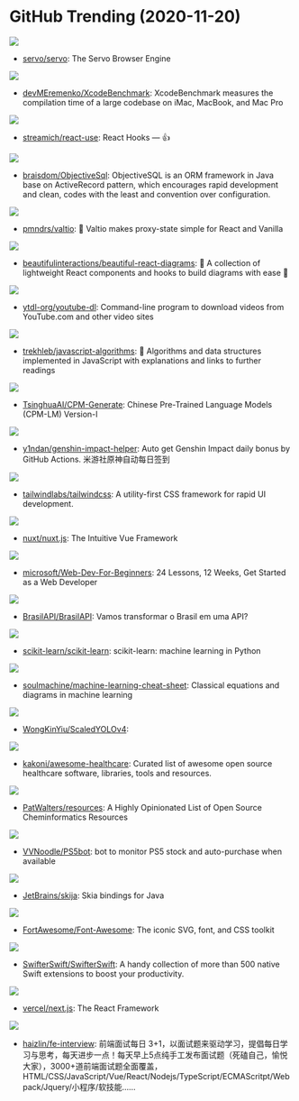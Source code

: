 # GitHub Trending (2020-11-20)

![](https://img.shields.io/badge/Rust-New%20145-green?style=flat-square&logo=appveyor)
- [servo/servo](https://github.com/servo/servo): The Servo Browser Engine

![](https://img.shields.io/badge/Swift-New%2060-green?style=flat-square&logo=appveyor)
- [devMEremenko/XcodeBenchmark](https://github.com/devMEremenko/XcodeBenchmark): XcodeBenchmark measures the compilation time of a large codebase on iMac, MacBook, and Mac Pro

![](https://img.shields.io/badge/TypeScript-New%20227-green?style=flat-square&logo=appveyor)
- [streamich/react-use](https://github.com/streamich/react-use): React Hooks — 👍

![](https://img.shields.io/badge/Java-New%20129-green?style=flat-square&logo=appveyor)
- [braisdom/ObjectiveSql](https://github.com/braisdom/ObjectiveSql): ObjectiveSQL is an ORM framework in Java base on ActiveRecord pattern, which encourages rapid development and clean, codes with the least and convention over configuration.

![](https://img.shields.io/badge/TypeScript-New%20211-green?style=flat-square&logo=appveyor)
- [pmndrs/valtio](https://github.com/pmndrs/valtio): 💊 Valtio makes proxy-state simple for React and Vanilla

![](https://img.shields.io/badge/JavaScript-New%20386-green?style=flat-square&logo=appveyor)
- [beautifulinteractions/beautiful-react-diagrams](https://github.com/beautifulinteractions/beautiful-react-diagrams): 💎 A collection of lightweight React components and hooks to build diagrams with ease 💎

![](https://img.shields.io/badge/Python-New%201-green?style=flat-square&logo=appveyor)
- [ytdl-org/youtube-dl](https://github.com/ytdl-org/youtube-dl): Command-line program to download videos from YouTube.com and other video sites

![](https://img.shields.io/badge/JavaScript-New%20307-green?style=flat-square&logo=appveyor)
- [trekhleb/javascript-algorithms](https://github.com/trekhleb/javascript-algorithms): 📝 Algorithms and data structures implemented in JavaScript with explanations and links to further readings

![](https://img.shields.io/badge/Python-New%20101-green?style=flat-square&logo=appveyor)
- [TsinghuaAI/CPM-Generate](https://github.com/TsinghuaAI/CPM-Generate): Chinese Pre-Trained Language Models (CPM-LM) Version-I

![](https://img.shields.io/badge/Python-New%2049-green?style=flat-square&logo=appveyor)
- [y1ndan/genshin-impact-helper](https://github.com/y1ndan/genshin-impact-helper): Auto get Genshin Impact daily bonus by GitHub Actions. 米游社原神自动每日签到

![](https://img.shields.io/badge/CSS-New%20429-green?style=flat-square&logo=appveyor)
- [tailwindlabs/tailwindcss](https://github.com/tailwindlabs/tailwindcss): A utility-first CSS framework for rapid UI development.

![](https://img.shields.io/badge/JavaScript-New%20118-green?style=flat-square&logo=appveyor)
- [nuxt/nuxt.js](https://github.com/nuxt/nuxt.js): The Intuitive Vue Framework

![](https://img.shields.io/badge/JavaScript-New%20615-green?style=flat-square&logo=appveyor)
- [microsoft/Web-Dev-For-Beginners](https://github.com/microsoft/Web-Dev-For-Beginners): 24 Lessons, 12 Weeks, Get Started as a Web Developer

![](https://img.shields.io/badge/JavaScript-New%20125-green?style=flat-square&logo=appveyor)
- [BrasilAPI/BrasilAPI](https://github.com/BrasilAPI/BrasilAPI): Vamos transformar o Brasil em uma API?

![](https://img.shields.io/badge/Python-New%2078-green?style=flat-square&logo=appveyor)
- [scikit-learn/scikit-learn](https://github.com/scikit-learn/scikit-learn): scikit-learn: machine learning in Python

![](https://img.shields.io/badge/TeX-New%20246-green?style=flat-square&logo=appveyor)
- [soulmachine/machine-learning-cheat-sheet](https://github.com/soulmachine/machine-learning-cheat-sheet): Classical equations and diagrams in machine learning

![](https://img.shields.io/badge/none-New%2098-green?style=flat-square&logo=appveyor)
- [WongKinYiu/ScaledYOLOv4](https://github.com/WongKinYiu/ScaledYOLOv4): 

![](https://img.shields.io/badge/none-New%20168-green?style=flat-square&logo=appveyor)
- [kakoni/awesome-healthcare](https://github.com/kakoni/awesome-healthcare): Curated list of awesome open source healthcare software, libraries, tools and resources.

![](https://img.shields.io/badge/none-New%2016-green?style=flat-square&logo=appveyor)
- [PatWalters/resources](https://github.com/PatWalters/resources): A Highly Opinionated List of Open Source Cheminformatics Resources

![](https://img.shields.io/badge/TypeScript-New%2024-green?style=flat-square&logo=appveyor)
- [VVNoodle/PS5bot](https://github.com/VVNoodle/PS5bot): bot to monitor PS5 stock and auto-purchase when available

![](https://img.shields.io/badge/Java-New%20230-green?style=flat-square&logo=appveyor)
- [JetBrains/skija](https://github.com/JetBrains/skija): Skia bindings for Java

![](https://img.shields.io/badge/JavaScript-New%2067-green?style=flat-square&logo=appveyor)
- [FortAwesome/Font-Awesome](https://github.com/FortAwesome/Font-Awesome): The iconic SVG, font, and CSS toolkit

![](https://img.shields.io/badge/Swift-New%2070-green?style=flat-square&logo=appveyor)
- [SwifterSwift/SwifterSwift](https://github.com/SwifterSwift/SwifterSwift): A handy collection of more than 500 native Swift extensions to boost your productivity.

![](https://img.shields.io/badge/JavaScript-New%20149-green?style=flat-square&logo=appveyor)
- [vercel/next.js](https://github.com/vercel/next.js): The React Framework

![](https://img.shields.io/badge/JavaScript-New%20175-green?style=flat-square&logo=appveyor)
- [haizlin/fe-interview](https://github.com/haizlin/fe-interview): 前端面试每日 3+1，以面试题来驱动学习，提倡每日学习与思考，每天进步一点！每天早上5点纯手工发布面试题（死磕自己，愉悦大家），3000+道前端面试题全面覆盖，HTML/CSS/JavaScript/Vue/React/Nodejs/TypeScript/ECMAScritpt/Webpack/Jquery/小程序/软技能……

